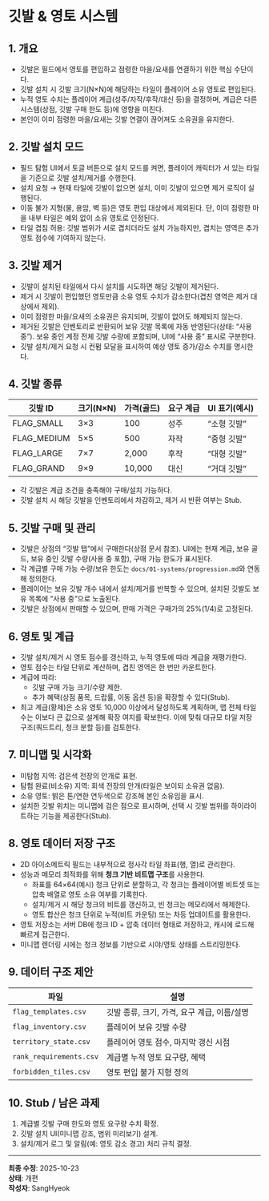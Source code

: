 # 깃발 & 영토 시스템

## 1. 개요
- 깃발은 필드에서 영토를 편입하고 점령한 마을/요새를 연결하기 위한 핵심 수단이다.
- 깃발 설치 시 깃발 크기(N×N)에 해당하는 타일이 플레이어 소유 영토로 편입된다.
- 누적 영토 수치는 플레이어 계급(성주/자작/후작/대신 등)을 결정하며, 계급은 다른 시스템(상점, 깃발 구매 한도 등)에 영향을 미친다.
- 본인이 이미 점령한 마을/요새는 깃발 연결이 끊어져도 소유권을 유지한다.

## 2. 깃발 설치 모드
- 필드 탐험 UI에서 토글 버튼으로 설치 모드를 켜면, 플레이어 캐릭터가 서 있는 타일을 기준으로 깃발 설치/제거를 수행한다.
- 설치 요청 → 현재 타일에 깃발이 없으면 설치, 이미 깃발이 있으면 제거 로직이 실행된다.
- 이동 불가 지형(물, 용암, 벽 등)은 영토 편입 대상에서 제외된다. 단, 이미 점령한 마을 내부 타일은 예외 없이 소유 영토로 인정된다.
- 타일 겹침 허용: 깃발 범위가 서로 겹치더라도 설치 가능하지만, 겹치는 영역은 추가 영토 점수에 기여하지 않는다.

## 3. 깃발 제거
- 깃발이 설치된 타일에서 다시 설치를 시도하면 해당 깃발이 제거된다.
- 제거 시 깃발이 편입했던 영토만큼 소유 영토 수치가 감소한다(겹친 영역은 제거 대상에서 제외).
- 이미 점령한 마을/요새의 소유권은 유지되며, 깃발이 없어도 해제되지 않는다.
- 제거된 깃발은 인벤토리로 반환되어 보유 깃발 목록에 자동 반영된다(상태: “사용 중”). 보유 중인 계정 전체 깃발 수량에 포함되며, UI에 “사용 중” 표시로 구분한다.
- 깃발 설치/제거 요청 시 컨펌 모달을 표시하여 예상 영토 증가/감소 수치를 명시한다.

## 4. 깃발 종류
| 깃발 ID | 크기(N×N) | 가격(골드) | 요구 계급 | UI 표기(예시) |
| --- | --- | --- | --- | --- |
| FLAG_SMALL | 3×3 | 100 | 성주 | “소형 깃발” |
| FLAG_MEDIUM | 5×5 | 500 | 자작 | “중형 깃발” |
| FLAG_LARGE | 7×7 | 2,000 | 후작 | “대형 깃발” |
| FLAG_GRAND | 9×9 | 10,000 | 대신 | “거대 깃발” |

- 각 깃발은 계급 조건을 충족해야 구매/설치 가능하다.
- 깃발 설치 시 해당 깃발을 인벤토리에서 차감하고, 제거 시 반환 여부는 Stub.

## 5. 깃발 구매 및 관리
- 깃발은 상점의 “깃발 탭”에서 구매한다(상점 문서 참조). UI에는 현재 계급, 보유 골드, 보유 중인 깃발 수량(사용 중 포함), 구매 가능 한도가 표시된다.
- 각 계급별 구매 가능 수량/보유 한도는 `docs/01-systems/progression.md`와 연동해 정의한다.
- 플레이어는 보유 깃발 개수 내에서 설치/제거를 반복할 수 있으며, 설치된 깃발도 보유 목록에 “사용 중”으로 노출된다.
- 깃발은 상점에서 판매할 수 있으며, 판매 가격은 구매가의 25%(1/4)로 고정된다.

## 6. 영토 및 계급
- 깃발 설치/제거 시 영토 점수를 갱신하고, 누적 영토에 따라 계급을 재평가한다.
- 영토 점수는 타일 단위로 계산하며, 겹친 영역은 한 번만 카운트한다.
- 계급에 따라:
  - 깃발 구매 가능 크기/수량 제한.
  - 추가 혜택(상점 품목, 드랍률, 이동 옵션 등)을 확장할 수 있다(Stub).
- 최고 계급(황제)은 소유 영토 10,000 이상에서 달성하도록 계획하며, 맵 전체 타일 수는 이보다 큰 값으로 설계해 확장 여지를 확보한다. 이에 맞춰 대규모 타일 저장 구조(쿼드트리, 청크 분할 등)를 검토한다.

## 7. 미니맵 및 시각화
- 미탐험 지역: 검은색 전장의 안개로 표현.
- 탐험 완료(비소유) 지역: 회색 전장의 안개(타일은 보이되 소유권 없음).
- 소유 영토: 밝은 톤/연한 연두색으로 강조해 본인 소유임을 표시.
- 설치한 깃발 위치는 미니맵에 검은 점으로 표시하며, 선택 시 깃발 범위를 하이라이트하는 기능을 제공한다(Stub).

## 8. 영토 데이터 저장 구조
- 2D 아이소메트릭 필드는 내부적으로 정사각 타일 좌표(행, 열)로 관리한다.
- 성능과 메모리 최적화를 위해 **청크 기반 비트맵 구조**를 사용한다.  
  - 좌표를 64×64(예시) 청크 단위로 분할하고, 각 청크는 플레이어별 비트셋 또는 압축 배열로 영토 소유 여부를 기록한다.  
  - 설치/제거 시 해당 청크의 비트를 갱신하고, 빈 청크는 메모리에서 해제한다.  
  - 영토 합산은 청크 단위로 누적(비트 카운팅) 또는 차등 업데이트를 활용한다.
- 영토 저장소는 서버 DB에 청크 ID + 압축 데이터 형태로 저장하고, 캐시에 로드해 빠르게 접근한다.
- 미니맵 렌더링 시에는 청크 정보를 기반으로 시야/영토 상태를 스트리밍한다.

## 9. 데이터 구조 제안
| 파일 | 설명 |
| --- | --- |
| `flag_templates.csv` | 깃발 종류, 크기, 가격, 요구 계급, 이름/설명 |
| `flag_inventory.csv` | 플레이어 보유 깃발 수량 |
| `territory_state.csv` | 플레이어 영토 점수, 마지막 갱신 시점 |
| `rank_requirements.csv` | 계급별 누적 영토 요구량, 혜택 |
| `forbidden_tiles.csv` | 영토 편입 불가 지형 정의 |

## 10. Stub / 남은 과제
1. 계급별 깃발 구매 한도와 영토 요구량 수치 확정.
2. 깃발 설치 UI(미니맵 강조, 범위 미리보기) 설계.
3. 설치/제거 로그 및 알림(예: 영토 감소 경고) 처리 규칙 결정.

---
**최종 수정**: 2025-10-23  
**상태**: 개편  
**작성자**: SangHyeok  
